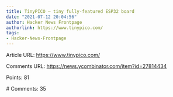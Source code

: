 ```yaml
---
title: TinyPICO – tiny fully-featured ESP32 board
date: "2021-07-12 20:04:56"
author: Hacker News Frontpage
authorlink: https://www.tinypico.com/
tags:
- Hacker-News-Frontpage
---
```


<p>Article URL: <a href="https://www.tinypico.com/">https://www.tinypico.com/</a></p>
<p>Comments URL: <a href="https://news.ycombinator.com/item?id=27814434">https://news.ycombinator.com/item?id=27814434</a></p>
<p>Points: 81</p>
<p># Comments: 35</p>
